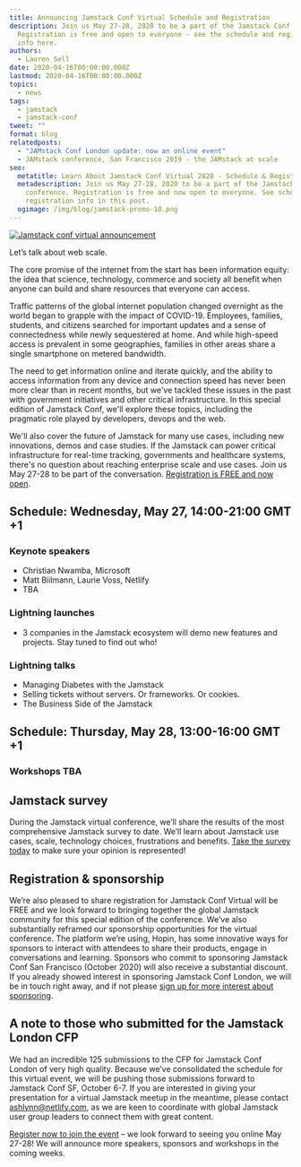```yaml
---
title: Announcing Jamstack Conf Virtual Schedule and Registration
description: Join us May 27-28, 2020 to be a part of the Jamstack Conf Virtual.
  Registration is free and open to everyone - see the schedule and registration
  info here.
authors:
  - Lauren Sell
date: 2020-04-16T00:00:00.000Z
lastmod: 2020-04-16T00:00:00.000Z
topics:
  - news
tags:
  - jamstack
  - jamstack-conf
tweet: ""
format: blog
relatedposts:
  - "JAMstack Conf London update: now an online event"
  - JAMstack conference, San Francisco 2019 - the JAMstack at scale
seo:
  metatitle: Learn About Jamstack Conf Virtual 2020 - Schedule & Registration
  metadescription: Join us May 27-28, 2020 to be a part of the Jamstack virtual
    conference. Registration is free and now open to everyone. See schedule and
    registration info in this post.
  ogimage: /img/blog/jamstack-promo-10.png
---
```

[![Jamstack conf virtual announcement](/img/blog/jamstack-conf-virtual-banner-1-2020-.png)](https://jamstackconf.com/?ref=netlify-blog)

Let’s talk about web scale.

The core promise of the internet from the start has been information equity: the idea that science, technology, commerce and society all benefit when anyone can build and share resources that everyone can access.

Traffic patterns of the global internet population changed overnight as the world began to grapple with the impact of COVID-19. Employees, families, students, and citizens searched for important updates and a sense of connectedness while newly sequestered at home. And while high-speed access is prevalent in some geographies, families in other areas share a single smartphone on metered bandwidth.

The need to get information online and iterate quickly, and the ability to access information from any device and connection speed has never been more clear than in recent months, but we've tackled these issues in the past with government initiatives and other critical infrastructure. In this special edition of Jamstack Conf, we'll explore these topics, including the pragmatic role played by developers, devops and the web.

We'll also cover the future of Jamstack for many use cases, including new innovations, demos and case studies. If the Jamstack can power critical infrastructure for real-time tracking, governments and healthcare systems, there's no question about reaching enterprise scale and use cases. Join us May 27-28 to be part of the conversation. [Registration is FREE and now open](https://ti.to/netlify/jamstack_virtual).

## Schedule: Wednesday, May 27, 14:00-21:00 GMT +1

### Keynote speakers

* Christian Nwamba, Microsoft
* Matt Biilmann, Laurie Voss, Netlify
* TBA

### Lightning launches

* 3 companies in the Jamstack ecosystem will demo new features and projects. Stay tuned to find out who!

### Lightning talks

* Managing Diabetes with the Jamstack
* Selling tickets without servers. Or frameworks. Or cookies.
* The Business Side of the Jamstack

## Schedule: Thursday, May 28, 13:00-16:00 GMT +1

### Workshops TBA

## Jamstack survey

During the Jamstack virtual conference, we’ll share the results of the most comprehensive Jamstack survey to date. We’ll learn about Jamstack use cases, scale, technology choices, frustrations and benefits. [Take the survey today](https://www.surveymonkey.com/r/jamstack-conf-2020) to make sure your opinion is represented!

## Registration & sponsorship

We’re also pleased to share registration for Jamstack Conf Virtual will be FREE and we look forward to bringing together the global Jamstack community for this special edition of the conference. We’ve also substantially reframed our sponsorship opportunities for the virtual conference. The platform we’re using, Hopin, has some innovative ways for sponsors to interact with attendees to share their products, engage in conversations and learning. Sponsors who commit to sponsoring Jamstack Conf San Francisco (October 2020) will also receive a substantial discount. If you already showed interest in sponsoring Jamstack Conf London, we will be in touch right away, and if not please [sign up for more interest about sponsoring](https://docs.google.com/forms/d/e/1FAIpQLSfAaF6L_PzuBM6mQUE8pIzMVOMktjgUrwHhV4Mr8Y4HHmn8XQ/viewform).

## A note to those who submitted for the Jamstack London CFP

We had an incredible 125 submissions to the CFP for Jamstack Conf London of very high quality. Because we’ve consolidated the schedule for this virtual event, we will be pushing those submissions forward to Jamstack Conf SF, October 6-7. If you are interested in giving your presentation for a virtual Jamstack meetup in the meantime, please contact [ashlynn@netlify.com](mailto:ashlynn@netlify.com), as we are keen to coordinate with global Jamstack user group leaders to connect them with great content. 

[Register now to join the event](https://ti.to/netlify/jamstack_virtual) – we look forward to seeing you online May 27-28! We will announce more speakers, sponsors and workshops in the coming weeks.

